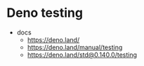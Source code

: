 # Deno testing

- docs
  - https://deno.land/
  - https://deno.land/manual/testing
  - https://deno.land/std@0.140.0/testing